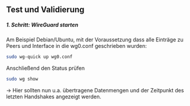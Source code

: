 ## Test und Validierung

##### 1. Schritt: WireGuard starten

Am Beispiel Debian/Ubuntu, mit der Voraussetzung dass alle Einträge zu Peers und Interface in die wg0.conf geschrieben wurden:

```bash
sudo wg-quick up wg0.conf
```

Anschließend den Status prüfen

```bash
sudo wg show
```

-> Hier sollten nun u.a. übertragene Datenmengen und der Zeitpunkt des letzten Handshakes angezeigt werden.
